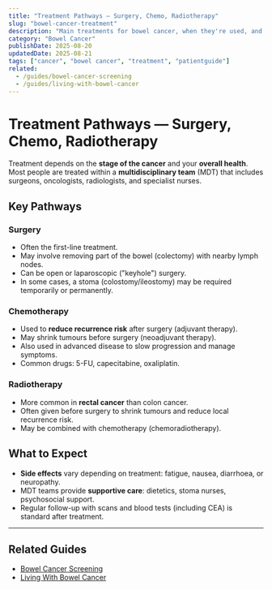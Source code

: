 ```yaml
---
title: "Treatment Pathways — Surgery, Chemo, Radiotherapy"
slug: "bowel-cancer-treatment"
description: "Main treatments for bowel cancer, when they're used, and what patients can expect."
category: "Bowel Cancer"
publishDate: 2025-08-20
updatedDate: 2025-08-21
tags: ["cancer", "bowel cancer", "treatment", "patientguide"]
related:
  - /guides/bowel-cancer-screening
  - /guides/living-with-bowel-cancer
---
```


# Treatment Pathways — Surgery, Chemo, Radiotherapy

Treatment depends on the **stage of the cancer** and your **overall health**. Most people are treated within a **multidisciplinary team** (MDT) that includes surgeons, oncologists, radiologists, and specialist nurses.

## Key Pathways

### Surgery
- Often the first-line treatment.  
- May involve removing part of the bowel (colectomy) with nearby lymph nodes.  
- Can be open or laparoscopic ("keyhole") surgery.  
- In some cases, a stoma (colostomy/ileostomy) may be required temporarily or permanently.

### Chemotherapy
- Used to **reduce recurrence risk** after surgery (adjuvant therapy).  
- May shrink tumours before surgery (neoadjuvant therapy).  
- Also used in advanced disease to slow progression and manage symptoms.  
- Common drugs: 5-FU, capecitabine, oxaliplatin.

### Radiotherapy
- More common in **rectal cancer** than colon cancer.  
- Often given before surgery to shrink tumours and reduce local recurrence risk.  
- May be combined with chemotherapy (chemoradiotherapy).

## What to Expect
- **Side effects** vary depending on treatment: fatigue, nausea, diarrhoea, or neuropathy.  
- MDT teams provide **supportive care**: dietetics, stoma nurses, psychosocial support.  
- Regular follow-up with scans and blood tests (including CEA) is standard after treatment.

---

## Related Guides
- [Bowel Cancer Screening](/guides/bowel-cancer-screening)  
- [Living With Bowel Cancer](/guides/living-with-bowel-cancer)  
